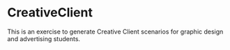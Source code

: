 # CreativeClient
This is an exercise to generate Creative Client scenarios for graphic design and advertising students.
